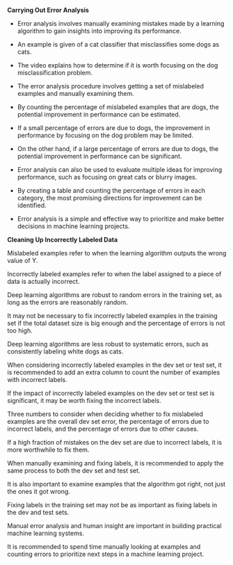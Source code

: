 **Carrying Out Error Analysis**

- Error analysis involves manually examining mistakes made by a learning algorithm to gain insights into improving its performance.

- An example is given of a cat classifier that misclassifies some dogs as cats.

- The video explains how to determine if it is worth focusing on the dog misclassification problem.

- The error analysis procedure involves getting a set of mislabeled examples and manually examining them.

- By counting the percentage of mislabeled examples that are dogs, the potential improvement in performance can be estimated.

- If a small percentage of errors are due to dogs, the improvement in performance by focusing on the dog problem may be limited.

- On the other hand, if a large percentage of errors are due to dogs, the potential improvement in performance can be significant.

- Error analysis can also be used to evaluate multiple ideas for improving performance, such as focusing on great cats or blurry images.

- By creating a table and counting the percentage of errors in each category, the most promising directions for improvement can be identified.

- Error analysis is a simple and effective way to prioritize and make better decisions in machine learning projects.

**Cleaning Up Incorrectly Labeled Data**

Mislabeled examples refer to when the learning algorithm outputs the wrong value of Y.

Incorrectly labeled examples refer to when the label assigned to a piece of data is actually incorrect.

Deep learning algorithms are robust to random errors in the training set, as long as the errors are reasonably random.

It may not be necessary to fix incorrectly labeled examples in the training set if the total dataset size is big enough and the percentage of errors is not too high.

Deep learning algorithms are less robust to systematic errors, such as consistently labeling white dogs as cats.

When considering incorrectly labeled examples in the dev set or test set, it is recommended to add an extra column to count the number of examples with incorrect labels.

If the impact of incorrectly labeled examples on the dev set or test set is significant, it may be worth fixing the incorrect labels.

Three numbers to consider when deciding whether to fix mislabeled examples are the overall dev set error, the percentage of errors due to incorrect labels, and the percentage of errors due to other causes.

If a high fraction of mistakes on the dev set are due to incorrect labels, it is more worthwhile to fix them.

When manually examining and fixing labels, it is recommended to apply the same process to both the dev set and test set.

It is also important to examine examples that the algorithm got right, not just the ones it got wrong.

Fixing labels in the training set may not be as important as fixing labels in the dev and test sets.

Manual error analysis and human insight are important in building practical machine learning systems.

It is recommended to spend time manually looking at examples and counting errors to prioritize next steps in a machine learning project.